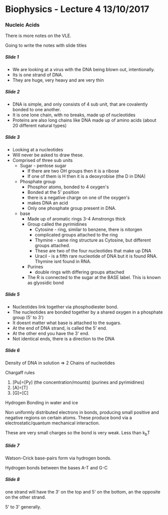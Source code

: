 # Biophysics - Lecture 4 13/10/2017

### Nucleic Acids

There is more notes on the VLE.

Going to write the notes with slide titles

##### Slide 1

- We are looking at a virus with the DNA being blown out, intentionally.
- Its is one strand of DNA.
- They are huge, very heavy and are very thin

##### Slide 2
- DNA is simple, and only consists of 4 sub unit, that are covalently bonded to one another.
- It is one lone chain, with no breaks, made up of nucleotides
- Proteins are also long chains like DNA made up of amino acids (about 20 different natural types)

##### Slide 3
- Looking at a nucleotides
- Will never be asked to draw these.
- Comprised of three sub units
  - Sugar - pentose sugar
    - If there are two OH groups then it is a ribose
    - If one of them is H then it is a deoxyrobise (the D in DNA)
  - Phosphate group
    - Phosphor atoms, bonded to 4 oxygen's
    - Bonded at the 5' position
    - there is a negative charge on one of the oxygen's
    - makes DNA an acid
    - Only one phosphate group present in DNA.
  - base
    - Made up of aromatic rings 3-4 Amstrongs thick
    - Group called the pyrimidines
      - Cytosine - ring, similar to benzene, there is nitorgen
      - complicated groups attached to the ring
      - Thymine - same ring structure as Cytosine, but different groups attached.
      - These are two of the four nucleotides that make up DNA
      - Uracil - is a fifth rare nucleotide of DNA but it is found RNA. Thymine isnt found in RNA.
    - Purines
      - double rings with differing groups attached
    - The R is connected to the sugar at the BASE label. This is known as glyosidic bond

##### Slide 5

- Nucleotides link together via phosphodiester bond.
- The nucleotides are bonded together by a shared oxygen in a phosphate group (5' to 3')
- It doesnt matter what base is attached to the sugars.
- At the end of DNA strand, is called the 5' end.
- At the other end you have the 3' end.
- Not identical ends, there is a direction to the DNA

##### Slide 6

Density of DNA in solution => 2 Chains of nucleotides

Chargaff rules
1. [Pu]=[Py] (the concentration/mounts) (purines and pyrimidines)
1. [A]=[T]
1. [G]=[C]

Hydrogen Bonding in water and ice

Non uniformly distributed electrons in bonds, producing small positive and negative regions on certain atoms. These produce bond via a electrostatic/quantum mechanical interaction.

These are very small charges so the bond is very weak. Less than k<sub>b</sub>T

##### Slide 7

Watson-Crick base-pairs form via hydrogen bonds.

Hydrogen bonds between the bases A-T and G-C

##### Slide 8

one strand will have the 3' on the top and 5' on the bottom, an the opposite on the other strand.

5' to 3' generally.
